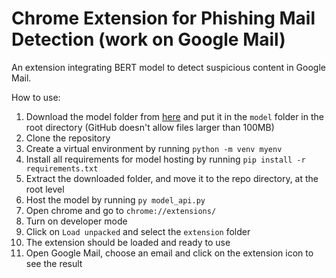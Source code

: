 # Chrome Extension for Phishing Mail Detection (work on Google Mail)

An extension integrating BERT model to detect suspicious content in Google Mail.

How to use:

1. Download the model folder from [here](https://drive.google.com/drive/folders/1DiAjM2khgWMKamvy643ZqPLIPBTxgTd-) and put it in the `model` folder in the root directory (GitHub doesn't allow files larger than 100MB)
2. Clone the repository
3. Create a virtual environment by running `python -m venv myenv`
4. Install all requirements for model hosting by running `pip install -r requirements.txt`
5. Extract the downloaded folder, and move it to the repo directory, at the root level
6. Host the model by running `py model_api.py`
7. Open chrome and go to `chrome://extensions/`
8. Turn on developer mode
9. Click on `Load unpacked` and select the `extension` folder
10. The extension should be loaded and ready to use
11. Open Google Mail, choose an email and click on the extension icon to see the result
